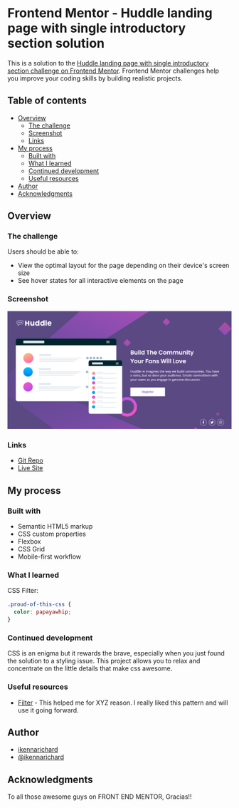 # Frontend Mentor - Huddle landing page with single introductory section solution

This is a solution to the [Huddle landing page with single introductory section challenge on Frontend Mentor](https://www.frontendmentor.io/challenges/huddle-landing-page-with-a-single-introductory-section-B_2Wvxgi0). Frontend Mentor challenges help you improve your coding skills by building realistic projects. 

## Table of contents

- [Overview](#overview)
  - [The challenge](#the-challenge)
  - [Screenshot](#screenshot)
  - [Links](#links)
- [My process](#my-process)
  - [Built with](#built-with)
  - [What I learned](#what-i-learned)
  - [Continued development](#continued-development)
  - [Useful resources](#useful-resources)
- [Author](#author)
- [Acknowledgments](#acknowledgments)

## Overview

### The challenge

Users should be able to:

- View the optimal layout for the page depending on their device's screen size
- See hover states for all interactive elements on the page

### Screenshot

![](./images/Huddle%20landing%20page.png)


### Links

- [Git Repo](https://your-solution-url.com)
- [Live Site](https://your-live-site-url.com)

## My process

### Built with

- Semantic HTML5 markup
- CSS custom properties
- Flexbox
- CSS Grid
- Mobile-first workflow


### What I learned

CSS Filter: 


```css
.proud-of-this-css {
  color: papayawhip;
}
```


### Continued development

CSS is an enigma but it rewards the brave, especially when you just found the solution to a styling issue. This project allows you to relax and concentrate on the little details that make css awesome. 

### Useful resources

- [Filter](https://www.example.com) - This helped me for XYZ reason. I really liked this pattern and will use it going forward.


## Author

- [ikennarichard](https://www.your-site.com)
- [@ikennarichard](https://www.frontendmentor.io/profile/ikennarichard)




## Acknowledgments

To all those awesome guys on FRONT END MENTOR, Gracias!!
